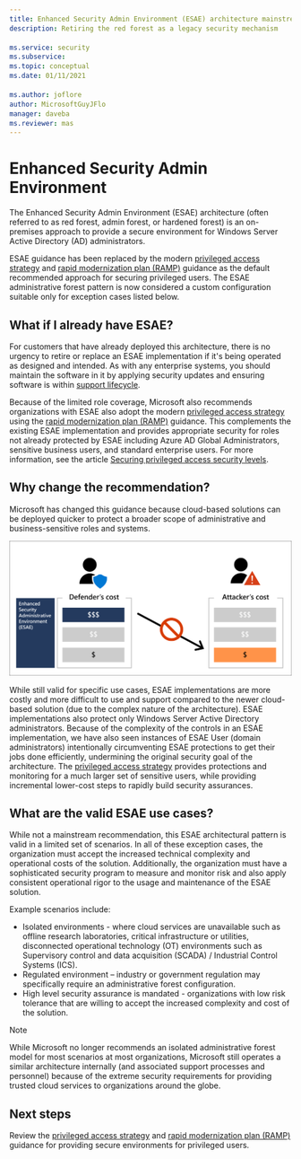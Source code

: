 ```yaml
---
title: Enhanced Security Admin Environment (ESAE) architecture mainstream retirement
description: Retiring the red forest as a legacy security mechanism

ms.service: security
ms.subservice: 
ms.topic: conceptual
ms.date: 01/11/2021

ms.author: joflore
author: MicrosoftGuyJFlo
manager: daveba
ms.reviewer: mas
---
```

# Enhanced Security Admin Environment

The Enhanced Security Admin Environment (ESAE) architecture (often referred to as red forest, admin forest, or hardened forest) is an on-premises approach to provide a secure environment for Windows Server Active Directory (AD) administrators.

ESAE guidance has been replaced by the modern [privileged access strategy](privileged-access-strategy.md) and [rapid modernization plan (RAMP)](security-rapid-modernization-plan.md) guidance as the default recommended approach for securing privileged users. The ESAE administrative forest pattern is now considered a custom configuration suitable only for exception cases listed below.

## What if I already have ESAE?

For customers that have already deployed this architecture, there is no urgency to retire or replace an ESAE implementation if it's being operated as designed and intended. As with any enterprise systems, you should maintain the software in it by applying security updates and ensuring software is within [support lifecycle](https://docs.microsoft.com/lifecycle/).

Because of the limited role coverage, Microsoft also recommends organizations with ESAE also adopt the modern [privileged access strategy](privileged-access-strategy.md) using the [rapid modernization plan (RAMP)](security-rapid-modernization-plan.md) guidance. This complements the existing ESAE implementation and provides appropriate security for roles not already protected by ESAE including Azure AD Global Administrators, sensitive business users, and standard enterprise users. For more information, see the article [Securing privileged access security levels](privileged-access-security-levels.md).

## Why change the recommendation?

Microsoft has changed this guidance because cloud-based solutions can be deployed quicker to protect a broader scope of administrative and business-sensitive roles and systems.

![Defense vs attack cost](./media/esae-retirement/defender-vs-attacker-cost.png)

While still valid for specific use cases, ESAE implementations are more costly and more difficult to use and support compared to the newer cloud-based solution (due to the complex nature of the architecture). ESAE implementations also protect only Windows Server Active Directory administrators. Because of the complexity of the controls in an ESAE implementation, we have also seen instances of ESAE User (domain administrators) intentionally circumventing ESAE protections to get their jobs done efficiently, undermining the original security goal of the architecture. The [privileged access strategy](privileged-access-strategy.md) provides protections and monitoring for a much larger set of sensitive users, while providing incremental lower-cost steps to rapidly build security assurances.

## What are the valid ESAE use cases?

While not a mainstream recommendation, this ESAE architectural pattern is valid in a limited set of scenarios. In all of these exception cases, the organization must accept the increased technical complexity and operational costs of the solution. Additionally, the organization must have a sophisticated security program to measure and monitor risk and also apply consistent operational rigor to the usage and maintenance of the ESAE solution.

Example scenarios include:

- Isolated environments - where cloud services are unavailable such as offline research laboratories, critical infrastructure or utilities, disconnected operational technology (OT) environments such as Supervisory control and data acquisition (SCADA) / Industrial Control Systems (ICS).
- Regulated environment – industry or government regulation may specifically require an administrative forest configuration.
- High level security assurance is mandated - organizations with low risk tolerance that are willing to accept the increased complexity and cost of the solution.

> [!NOTE]
> While Microsoft no longer recommends an isolated administrative forest model for most scenarios at most organizations, Microsoft still operates a similar architecture internally (and associated support processes and personnel) because of the extreme security requirements for providing trusted cloud services to organizations around the globe.

## Next steps

Review the [privileged access strategy](privileged-access-strategy.md) and [rapid modernization plan (RAMP)](security-rapid-modernization-plan.md) guidance for providing secure environments for privileged users.
